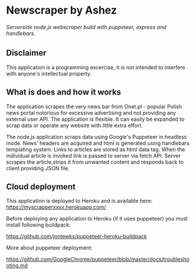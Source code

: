# Newscraper by Ashez
###### Serverside node.js webscraper build with puppeteer, express and handlebars.

## Disclaimer
This application is a programming excercise, it is not intended to interfere with anyone's intellectual property.

## What is does and how it works
The application scrapes the very news bar from Onet.pl -  popular Polish news portal notorious for excessive advertising and not providing any external user API. The application is flexible. It can easily be expanded to scrap data or operate any website with little extra effort.

The node.js application scraps data using Google's Puppeteer in headless mode. News' headers are acquired and html is generated using handlebars templating system. Links to articles are stored as html data tag. When the individual article is invoked link is passed to server via fetch API. Server scrapes the article,strips it from unwanted content and responds back to client providing JSON file. 

## Cloud deployment
This application is deployed to Heroku and is available here: https://myscrapperxxxx.herokuapp.com/

Before deploying any application to Heroku (if it uses puppeteer) you must install following buildpack: 

https://github.com/jontewks/puppeteer-heroku-buildpack

More about puppeteer deployment:

https://github.com/GoogleChrome/puppeteer/blob/master/docs/troubleshooting.md
